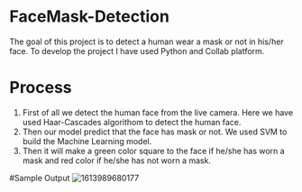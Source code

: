 # FaceMask-Detection
The goal of this project is to detect a human wear a mask or not in his/her face. To develop the project I have used Python and Collab platform.

# Process
1. First of all we detect the human face from the live camera. Here we have used Haar-Cascades algorithom to detect the human face.
2. Then our model predict that the face has mask or not. We used SVM to build the Machine Learning model.
3. Then it will make a green color square to the face if he/she has worn a mask and red color if he/she has not worn a mask.

#Sample Output
![1613989680177](https://user-images.githubusercontent.com/58313058/193411515-ce2d3e62-5e8f-491a-9db0-be246a76fa75.jpeg)

